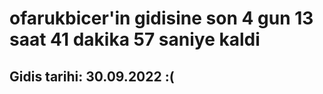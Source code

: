 # ofarukbicer'in gidisine son 4 gun 13 saat 41 dakika 57 saniye kaldi

## Gidis tarihi: 30.09.2022 :(